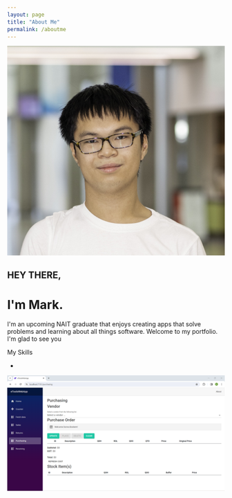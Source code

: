 ```yaml
---
layout: page
title: "About Me"
permalink: /aboutme
---
```


<img src='img/mark.jpg' class='avatar'>

<h2>HEY THERE,</h2>
<h1>I'm Mark.</h1>
<p>I'm an upcoming NAIT graduate that enjoys creating apps that solve problems and learning about all things software.
Welcome to my portfolio. I'm glad to see you</p>


<p>My Skills</p>
<ul>
    <li></li>
</ul>
<img src='img/etoolsscreenshot1.png'>